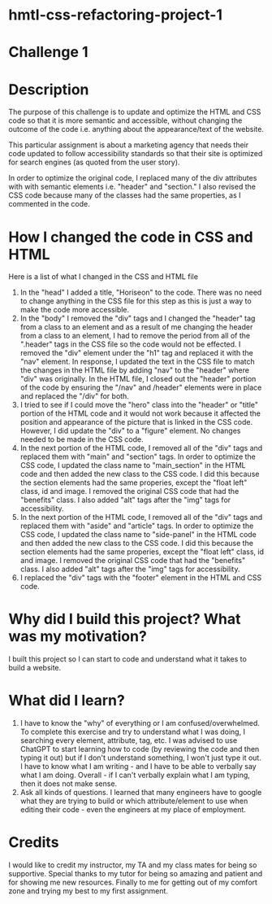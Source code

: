# hmtl-css-refactoring-project-1
# Challenge 1 

# Description
The purpose of this challenge is to update and optimize the HTML and CSS code so that it is more semantic and accessible, without changing the outcome of the code i.e. anything about the appearance/text of the website. 

This particular assignment is about a marketing agency that needs their code updated to follow accessibility standards so that their site is optimized for search engines (as quoted from the user story). 

In order to optimize the original code, I replaced many of the div attributes with with semantic elements i.e. "header" and "section." I also revised the CSS code because many of the classes had the same properties, as I commented in the code.  

# How I changed the code in CSS and HTML
Here is a list of what I changed in the CSS and HTML file
1. In the "head" I added a title, "Horiseon" to the code. There was no need to change anything in the CSS file for this step as this is just a way to make the code more accessible. 
2. In the "body" I removed the "div" tags and I changed the "header" tag from a class to an element and as a result of me changing the header from a class to an element, I had to remove the period from all of the ".header" tags in the CSS file so the code would not be effected. I removed the "div" element under the "h1" tag and replaced it with the "nav" element. In response, I updated the text in the CSS file to match the changes in the HTML file by adding "nav" to the "header" where "div" was originally. In the HTML file, I closed out the "header" portion of the code by ensuring the "/nav" and /header" elements were in place and replaced the "/div" for both. 
3. I tried to see if I could move the "hero" class into the "header" or "title" portion of the HTML code and it would not work because it affected the position and appearance of the picture that is linked in the CSS code. However, I did update the "div" to a "figure" element. No changes needed to be made in the CSS code. 
4. In the next portion of the HTML code, I removed all of the "div" tags and replaced them with "main" and "section" tags. In order to optimize the CSS code, I updated the class name to "main_section" in the HTML code and then added the new class to the CSS code. I did this because the section elements had the same properies, except the "float left" class, id and image. I removed the original CSS code that had the "benefits" class. I also added "alt" tags after the "img" tags for accessibility.
5. In the next portion of the HTML code, I removed all of the "div" tags and replaced them with "aside" and "article" tags. In order to optimize the CSS code, I updated the class name to "side-panel" in the HTML code and then added the new class to the CSS code. I did this because the section elements had the same properies, except the "float left" class, id and image. I removed the original CSS code that had the "benefits" class. I also added "alt" tags after the "img" tags for accessibility.  
6. I replaced the "div" tags with the "footer" element in the HTML and CSS code. 

# Why did I build this project? What was my motivation? 
I built this project so I can start to code and understand what it takes to build a website. 

# What did I learn?
1. I have to know the "why" of everything or I am confused/overwhelmed. To complete this exercise and try to understand what I was doing, I searching every element, attribute, tag, etc. I was advised to use ChatGPT to start learning how to code (by reviewing the code and then typing it out) but if I don't understand something, I won't just type it out. I have to know what I am writing - and I have to be able to verbally say what I am doing. Overall - if I can't verbally explain what I am typing, then it does not make sense. 
2. Ask all kinds of questions. I learned that many engineers have to google what they are trying to build or which attribute/element to use when editing their code - even the engineers at my place of employment. 

# Credits
I would like to credit my instructor, my TA and my class mates for being so supportive. Special thanks to my tutor for being so amazing and patient and for showing me new resources. Finally to me for getting out of my comfort zone and trying my best to my first assignment. 